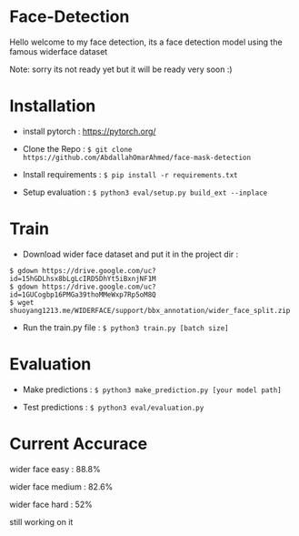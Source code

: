 # Face-Detection
Hello welcome to my face detection,
its a face detection model using the famous widerface dataset 

Note: sorry its not ready yet but it will be ready very soon :) 


# Installation

* install pytorch : https://pytorch.org/

* Clone the Repo : `$ git clone https://github.com/AbdallahOmarAhmed/face-mask-detection`

* Install requirements : `$ pip install -r requirements.txt`

* Setup evaluation : `$ python3 eval/setup.py build_ext --inplace`

# Train
* Download wider face dataset and put it in the project dir :
 ``` 
$ gdown https://drive.google.com/uc?id=15hGDLhsx8bLgLcIRD5DhYt5iBxnjNF1M
$ gdown https://drive.google.com/uc?id=1GUCogbp16PMGa39thoMMeWxp7Rp5oM8Q
$ wget shuoyang1213.me/WIDERFACE/support/bbx_annotation/wider_face_split.zip
 ```
* Run the train.py file : `$ python3 train.py [batch size]`

# Evaluation

* Make predictions : `$ python3 make_prediction.py [your model path]`

* Test predictions : `$ python3 eval/evaluation.py`


# Current Accurace

wider face easy : 88.8%

wider face medium : 82.6%

wider face hard : 52%

still working on it 


